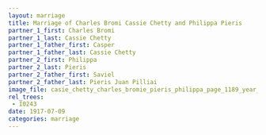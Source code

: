 ```yaml
---
layout: marriage
title: Marriage of Charles Bromi Cassie Chetty and Philippa Pieris
partner_1_first: Charles Bromi
partner_1_last: Cassie Chetty
partner_1_father_first: Casper
partner_1_father_last: Cassie Chetty
partner_2_first: Philippa
partner_2_last: Pieris
partner_2_father_first: Saviel
partner_2_father_last: Pieris Juan Pilliai
image_file: casie_chetty_charles_bromie_pieris_philippa_page_1189_year_1917
rel_trees:
 - I0243
date: 1917-07-09
categories: marriage
---
```


